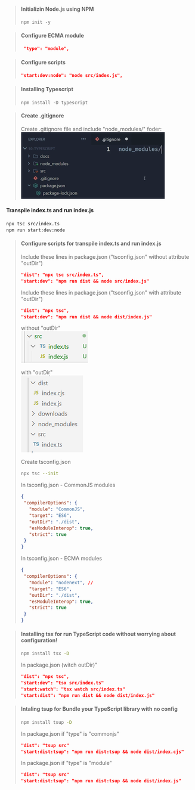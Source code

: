 >#### Initializin Node.js using NPM
>```shell
>npm init -y
>
>```

>#### Configure ECMA module
>```json
>  "type": "module",
>```

>#### Configure scripts
>```json
>"start:dev:node": "node src/index.js",
>```

>#### Installing Typescript
>```prompt
>npm install -D typescript
>```

>#### Create .gitignore
>Create .gitignore file and include "node_modules/" foder:\
>![index.ts and index.js](./downloads/img3.png)

#### Transpile index.ts and run index.js
```bash
npx tsc src/index.ts
npm run start:dev:node
```
 >#### Configure scripts for transpile index.ts and run index.js
>
> Include these lines in package.json ("tsconfig.json" without attribute "outDir")
>```json
>"dist": "npx tsc src/index.ts",
>"start:dev": "npm run dist && node src/index.js"
>```
> Include these lines in package.json ("tsconfig.json" with attribute "outDir")
>```json
>"dist": "npx tsc",
>"start:dev": "npm run dist && node dist/index.js"
>```
>without "outDir"\
>![index.ts and index.js](./downloads/img1.png)
>
>with "outDir"\
>![index.ts and index.js](./downloads/img2.png)
>
> Create tsconfig.json
>```bash
>npx tsc --init
>```
> In tsconfig.json - CommonJS modules
>```json
> {
>  "compilerOptions": {
>    "module": "CommonJS",
>    "target": "ES6", 
>    "outDir": "./dist",
>    "esModuleInterop": true,
>    "strict": true
>  }
>}
>```
>
> In tsconfig.json - ECMA modules
>```json
> {
>  "compilerOptions": {
>    "module": "nodenext", // 
>    "target": "ES6", 
>    "outDir": "./dist",
>    "esModuleInterop": true,
>    "strict": true
>  }
>}
>```

> #### Installing tsx for run TypeScript code without worrying about configuration!
>
>```bash
>npm install tsx -D
>```
> In package.json (witch outDir)"
>```json
>"dist": "npx tsc",
>"start:dev": "tsx src/index.ts"
>"start:watch": "tsx watch src/index.ts"
>"start:dist": "npm run dist && node dist/index.js"
>```

> #### Intaling tsup for Bundle your TypeScript library with no config
>```bash
>npm install tsup -D
>```
> In package.json if "type" is "commonjs"
>```json
>"dist": "tsup src"
>"start:dist:tsup": "npm run dist:tsup && node dist/index.cjs"
>```
>
> In package.json if "type" is "module"
>```json
>"dist": "tsup src"
>"start:dist:tsup": "npm run dist:tsup && node dist/index.js"
>```

